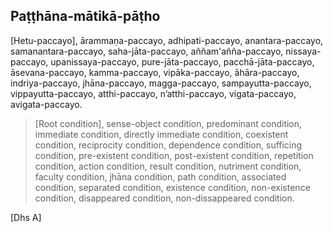 ## Paṭṭhāna-mātikā-pāṭho<a id="patthana-matika-patho"></a>

[Hetu-paccayo], ārammaṇa-paccayo,
adhipati-paccayo, anantara-paccayo,
samanantara-paccayo, saha-jāta-paccayo,
aññam'añña-paccayo, nissaya-paccayo,
upanissaya-paccayo, pure-jāta-paccayo,
pacchā-jāta-paccayo, āsevana-paccayo,
kamma-paccayo, vipāka-paccayo,
āhāra-paccayo, indriya-paccayo,
jhāna-paccayo, magga-paccayo,
sampayutta-paccayo, vippayutta-paccayo,
atthi-paccayo, n’atthi-paccayo,
vigata-paccayo, avigata-paccayo.

<div class="english">

> [Root condition], sense-object condition,
> predominant condition, immediate condition,
> directly immediate condition, coexistent condition,
> reciprocity condition, dependence condition,
> sufficing condition, pre-existent condition,
> post-existent condition, repetition condition,
> action condition, result condition,
> nutriment condition, faculty condition,
> jhāna condition, path condition,
> associated condition, separated condition,
> existence condition, non-existence condition,
> disappeared condition, non-dissappeared condition.

</div>

[Dhs A]
